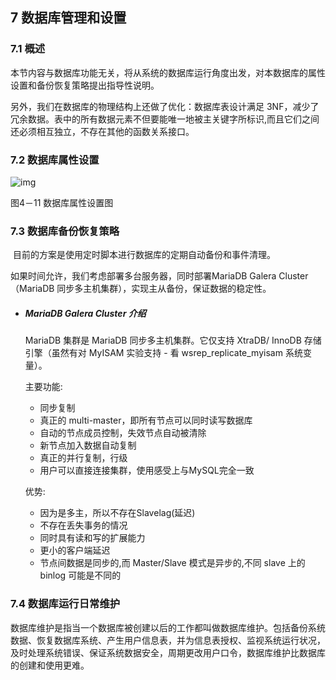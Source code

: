## 7 数据库管理和设置

### 7.1 概述

本节内容与数据库功能无关，将从系统的数据库运行角度出发，对本数据库的属性设置和备份恢复策略提出指导性说明。

另外，我们在数据库的物理结构上还做了优化：数据库表设计满足 3NF，减少了冗余数据。表中的所有数据元素不但要能唯一地被主关键字所标识,而且它们之间还必须相互独立，不存在其他的函数关系接口。

### 7.2 数据库属性设置

![img](file:///C:/Users/14407/AppData/Local/Temp/msohtmlclip1/01/clip_image002.jpg)

 

图4－11 数据库属性设置图

### 7.3 数据库备份恢复策略

​    目前的方案是使用定时脚本进行数据库的定期自动备份和事件清理。

  如果时间允许，我们考虑部署多台服务器，同时部署MariaDB Galera Cluster（MariaDB 同步多主机集群），实现主从备份，保证数据的稳定性。

- ##### MariaDB Galera Cluster 介绍

  MariaDB 集群是 MariaDB 同步多主机集群。它仅支持 XtraDB/ InnoDB 存储引擎（虽然有对 MyISAM 实验支持 - 看 wsrep_replicate_myisam 系统变量）。

  主要功能:

  - 同步复制
  - 真正的 multi-master，即所有节点可以同时读写数据库
  - 自动的节点成员控制，失效节点自动被清除
  - 新节点加入数据自动复制
  - 真正的并行复制，行级
  - 用户可以直接连接集群，使用感受上与MySQL完全一致

  优势:

  - 因为是多主，所以不存在Slavelag(延迟)
  - 不存在丢失事务的情况
  - 同时具有读和写的扩展能力
  - 更小的客户端延迟
  - 节点间数据是同步的,而 Master/Slave 模式是异步的,不同 slave 上的 binlog 可能是不同的

 

### 7.4 数据库运行日常维护

  数据库维护是指当一个数据库被创建以后的工作都叫做数据库维护。包括备份系统数据、恢复数据库系统、产生用户信息表，并为信息表授权、监视系统运行状况，及时处理系统错误、保证系统数据安全，周期更改用户口令，数据库维护比数据库的创建和使用更难。